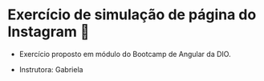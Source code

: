 # Exercício de simulação de página do Instagram :camera_flash:



- Exercício proposto em módulo do Bootcamp de Angular da DIO.

- Instrutora: Gabriela
